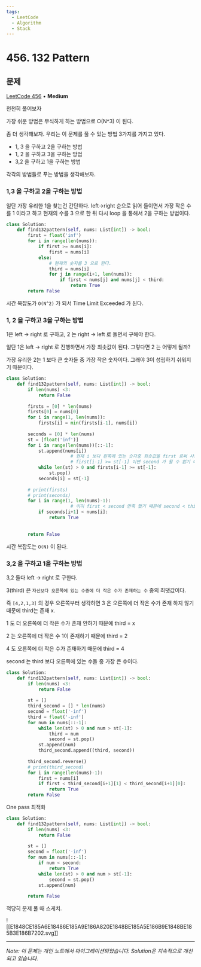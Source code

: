 ```yaml
---
tags:
  - LeetCode
  - Algorithm
  - Stack
---
```


# 456. 132 Pattern

## 문제

[LeetCode 456](https://leetcode.com/problems/132-pattern/) • **Medium**

천천히 풀어보자

  

가장 쉬운 방법은 무식하게 하는 방법으로 O(N^3) 이 된다.

  

좀 더 생각해보자. 우리는 이 문제를 풀 수 있는 방법 3가지를 가지고 있다.

- 1, 3 을 구하고 2을 구하는 방법
- 1, 2 을 구하고 3을 구하는 방법
- 3,2 을 구하고 1을 구하는 방법

  

각각의 방법들로 푸는 방법을 생각해보자.

### 1,3 을 구하고 2을 구하는 방법

일단 가장 유리한 1을 찾는건 간단하다. left→right 순으로 읽어 들이면서 가장 작은 수를 1 이라고 하고 현재의 수를 3 으로 한 뒤 다시 loop 을 통해서 2을 구하는 방법이다.

```python
class Solution:
    def find132pattern(self, nums: List[int]) -> bool:
        first = float('inf')
        for i in range(len(nums)):
            if first >= nums[i]:
                first = nums[i]
            else:
                # 현재의 숫자를 3 으로 한다.
                third = nums[i]
                for j in range(i+1, len(nums)):
                    if first < nums[j] and nums[j] < third:
                        return True
        return False
```

  

시간 복잡도가 `O(N^2)` 가 되서 Time Limit Exceeded 가 된다.

  

### 1, 2 을 구하고 3을 구하는 방법

1은 left → right 로 구하고, 2 는 right → left 로 돌면서 구해야 한다.

일단 1은 left → right 로 진행하면서 가장 최솟값이 된다. 그렇다면 2 는 어떻게 될까?

가장 유리한 2는 1 보다 큰 숫자들 중 가장 작은 숫자이다. 그래야 3이 성립하기 쉬워지기 때문이다.

```python
class Solution:
    def find132pattern(self, nums: List[int]) -> bool:
        if len(nums) <3:
            return False
        
        firsts = [0] * len(nums)
        firsts[0] = nums[0]
        for i in range(1, len(nums)):
            firsts[i] = min(firsts[i-1], nums[i])
        
        seconds = [0] * len(nums)
        st = [float('inf')]
        for i in range(len(nums))[::-1]:
            st.append(nums[i])
						# 현재 i 보다 왼쪽에 있는 숫자중 최솟값을 first 로써 사용
						# first[i-1] >= st[-1] 이면 second 가 될 수 없기 때문에 pop
            while len(st) > 0 and firsts[i-1] >= st[-1]:
                st.pop()
            seconds[i] = st[-1]
        
        # print(firsts)
        # print(seconds)
        for i in range(1, len(nums)-1):
						# 이미 first < second 만족 했기 때문에 second < third 만 비교
            if seconds[i+1] < nums[i]:
                return True
            
            
        return False
```

시간 복잡도는 `O(N)` 이 된다.

  

### 3,2 을 구하고 1을 구하는 방법

3,2 둘다 left → right 로 구한다.

3(third) 은 `자신보다 오른쪽에 있는 수중에 더 작은 수가 존재하는 수` 중의 최댓값이다.

즉 `[4,2,1,3]` 의 경우 오른쪽부터 생각하면 3 은 오른쪽에 더 작은 수가 존재 하지 않기 때문에 third는 존재 x.

1 도 더 오른쪽에 더 작은 수가 존재 안하기 때문에 third = x

2 는 오른쪽에 더 작은 수 1이 존재하기 때문에 third = 2

4 도 오른쪽에 더 작은 수가 존재하기 때문에 third = 4

second 는 third 보다 오른쪽에 있는 수들 중 가장 큰 수이다.

  

```python
class Solution:
    def find132pattern(self, nums: List[int]) -> bool:
        if len(nums) <3:
            return False
        
        st = []
        third_second = [] * len(nums)
        second = float('-inf')
        third = float('-inf')
        for num in nums[::-1]:
            while len(st) > 0 and num > st[-1]:
                third = num
                second = st.pop()
            st.append(num)
            third_second.append((third, second))
        
        third_second.reverse()
        # print(third_second)
        for i in range(len(nums)-1):
            first = nums[i]
            if first < third_second[i+1][1] < third_second[i+1][0]:
                return True
        return False
```

  

One pass 최적화

```python
class Solution:
    def find132pattern(self, nums: List[int]) -> bool:
        if len(nums) <3:
            return False
        
        st = []
        second = float('-inf')
        for num in nums[::-1]:
            if num < second:
                return True
            while len(st) > 0 and num > st[-1]:
                second = st.pop()
            st.append(num)
            
        return False
```

  

적당히 문제 풀 때 스케치.

![[E1848CE185A6E18486E185A9E186A820E1848BE185A5E186B9E1848BE185B3E186B7202.svg]]

---

*Note: 이 문제는 개인 노트에서 마이그레이션되었습니다. Solution은 지속적으로 개선되고 있습니다.*
